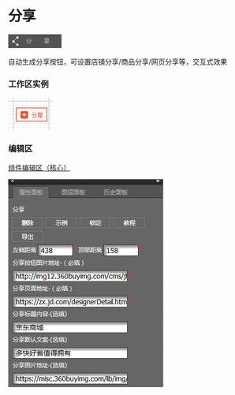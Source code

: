 # 分享

![](/assets/wwqq_15.jpg)

自动生成分享按钮，可设置店铺分享/商品分享/网页分享等，交互式效果

### 工作区实例

![](/assets/QQ15-1.png)

### 编辑区

[组件编辑区（核心）](/chapter1/gong-ju-jie-mian/zu-jian-bian-ji-qu-ff08-he-xin-ff09.md)

![](/assets/QQ15-2.png)

